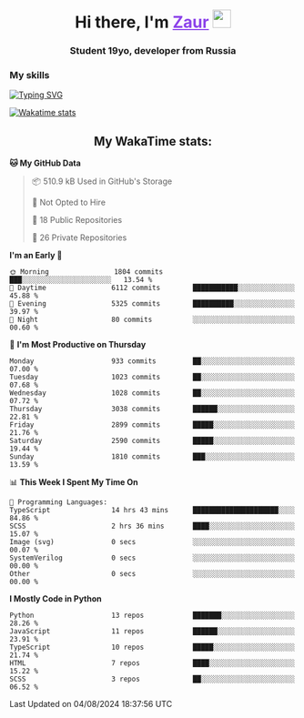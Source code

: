 <h1 align="center">
    Hi there, I'm 
    <a href="https://t.me/skyguy" target="_blank" style="color: #8C43EA">Zaur</a>
    <img src="https://github.com/blackcater/blackcater/raw/main/images/Hi.gif" height="32">
</h1>

<h3 align="center">
    Student 19yo, developer from Russia
</h3>  

### **My skills**
[![Typing SVG](https://readme-typing-svg.herokuapp.com?font=Oxanium&duration=3000&pause=1500&color=8C43EA&height=30&lines=JavaScript/TypeScript:+React.js,+Next.js;HTML+(PUG),+CSS+(SCSS);Python:+FastAPI,+Flask,+Aiogram,+Telethon;SQL:+PostgreSQL,+SQLite)](https://git.io/typing-svg)

[![Wakatime stats](https://github-readme-stats.vercel.app/api/wakatime?username=skyguy&hide_title=true&show_icons=true&title_color=8C43EA&icon_color=BE57EA&bg_color=30,191919,341b56&text_color=B1B1B1&border_radius=10&hide_border=true)](https://github.com/anuraghazra/github-readme-stats)


<h2 align="center"> My WakaTime stats: </h2>

<!--START_SECTION:waka-->
**🐱 My GitHub Data** 

> 📦 510.9 kB Used in GitHub's Storage 
 > 
> 🚫 Not Opted to Hire
 > 
> 📜 18 Public Repositories 
 > 
> 🔑 26 Private Repositories 
 > 
**I'm an Early 🐤** 

```text
🌞 Morning                1804 commits        ███░░░░░░░░░░░░░░░░░░░░░░   13.54 % 
🌆 Daytime                6112 commits        ███████████░░░░░░░░░░░░░░   45.88 % 
🌃 Evening                5325 commits        ██████████░░░░░░░░░░░░░░░   39.97 % 
🌙 Night                  80 commits          ░░░░░░░░░░░░░░░░░░░░░░░░░   00.60 % 
```
📅 **I'm Most Productive on Thursday** 

```text
Monday                   933 commits         ██░░░░░░░░░░░░░░░░░░░░░░░   07.00 % 
Tuesday                  1023 commits        ██░░░░░░░░░░░░░░░░░░░░░░░   07.68 % 
Wednesday                1028 commits        ██░░░░░░░░░░░░░░░░░░░░░░░   07.72 % 
Thursday                 3038 commits        ██████░░░░░░░░░░░░░░░░░░░   22.81 % 
Friday                   2899 commits        █████░░░░░░░░░░░░░░░░░░░░   21.76 % 
Saturday                 2590 commits        █████░░░░░░░░░░░░░░░░░░░░   19.44 % 
Sunday                   1810 commits        ███░░░░░░░░░░░░░░░░░░░░░░   13.59 % 
```


📊 **This Week I Spent My Time On** 

```text
💬 Programming Languages: 
TypeScript               14 hrs 43 mins      █████████████████████░░░░   84.86 % 
SCSS                     2 hrs 36 mins       ████░░░░░░░░░░░░░░░░░░░░░   15.07 % 
Image (svg)              0 secs              ░░░░░░░░░░░░░░░░░░░░░░░░░   00.07 % 
SystemVerilog            0 secs              ░░░░░░░░░░░░░░░░░░░░░░░░░   00.00 % 
Other                    0 secs              ░░░░░░░░░░░░░░░░░░░░░░░░░   00.00 % 
```

**I Mostly Code in Python** 

```text
Python                   13 repos            ███████░░░░░░░░░░░░░░░░░░   28.26 % 
JavaScript               11 repos            ██████░░░░░░░░░░░░░░░░░░░   23.91 % 
TypeScript               10 repos            █████░░░░░░░░░░░░░░░░░░░░   21.74 % 
HTML                     7 repos             ████░░░░░░░░░░░░░░░░░░░░░   15.22 % 
SCSS                     3 repos             ██░░░░░░░░░░░░░░░░░░░░░░░   06.52 % 
```




 Last Updated on 04/08/2024 18:37:56 UTC
<!--END_SECTION:waka-->
